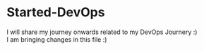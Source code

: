 # Started-DevOps
I will share my journey onwards related to my DevOps Journery :)
<br>
I am bringing changes in this file :)